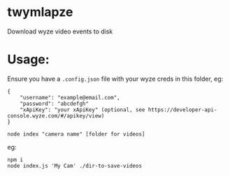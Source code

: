 # twymlapze

Download wyze video events to disk

# Usage:

Ensure you have a `.config.json` file with your wyze creds in this folder, eg:

```
{
    "username": "example@email.com",
    "password": "abcdefgh"
    "xApiKey": "your xApiKey" (optional, see https://developer-api-console.wyze.com/#/apikey/view)
}
```

`node index "camera name" [folder for videos]`

eg: 
```
npm i
node index.js 'My Cam' ./dir-to-save-videos
```